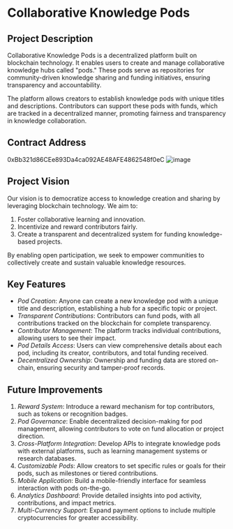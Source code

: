 # Collaborative Knowledge Pods

## Project Description
Collaborative Knowledge Pods is a decentralized platform built on blockchain technology. It enables users to create and manage collaborative knowledge hubs called "pods." These pods serve as repositories for community-driven knowledge sharing and funding initiatives, ensuring transparency and accountability.

The platform allows creators to establish knowledge pods with unique titles and descriptions. Contributors can support these pods with funds, which are tracked in a decentralized manner, promoting fairness and transparency in knowledge collaboration.

## Contract Address

0xBb321d86CEe893Da4ca092AE48AFE4862548f0eC
![image](https://github.com/user-attachments/assets/0c97b3a0-4400-4f05-9a21-8923179a13ab)



## Project Vision
Our vision is to democratize access to knowledge creation and sharing by leveraging blockchain technology. We aim to:

1. Foster collaborative learning and innovation.
2. Incentivize and reward contributors fairly.
3. Create a transparent and decentralized system for funding knowledge-based projects.

By enabling open participation, we seek to empower communities to collectively create and sustain valuable knowledge resources.

## Key Features
- *Pod Creation*: Anyone can create a new knowledge pod with a unique title and description, establishing a hub for a specific topic or project.
- *Transparent Contributions*: Contributors can fund pods, with all contributions tracked on the blockchain for complete transparency.
- *Contributor Management*: The platform tracks individual contributions, allowing users to see their impact.
- *Pod Details Access*: Users can view comprehensive details about each pod, including its creator, contributors, and total funding received.
- *Decentralized Ownership*: Ownership and funding data are stored on-chain, ensuring security and tamper-proof records.


## Future Improvements
1. *Reward System*: Introduce a reward mechanism for top contributors, such as tokens or recognition badges.
2. *Pod Governance*: Enable decentralized decision-making for pod management, allowing contributors to vote on fund allocation or project direction.
3. *Cross-Platform Integration*: Develop APIs to integrate knowledge pods with external platforms, such as learning management systems or research databases.
4. *Customizable Pods*: Allow creators to set specific rules or goals for their pods, such as milestones or tiered contributions.
5. *Mobile Application*: Build a mobile-friendly interface for seamless interaction with pods on-the-go.
6. *Analytics Dashboard*: Provide detailed insights into pod activity, contributions, and impact metrics.
7. *Multi-Currency Support*: Expand payment options to include multiple cryptocurrencies for greater accessibility.


